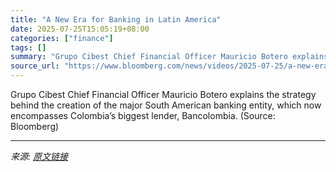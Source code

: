 ```yaml
---
title: "A New Era for Banking in Latin America"
date: 2025-07-25T15:05:19+08:00
categories: ["finance"]
tags: []
summary: "Grupo Cibest Chief Financial Officer Mauricio Botero explains the strategy behind the creation of the major South American banking entity, which now encompasses Colombia’s biggest lender, Bancolombia."
source_url: "https://www.bloomberg.com/news/videos/2025-07-25/a-new-era-for-banking-in-latin-america-video"
---
```


Grupo Cibest Chief Financial Officer Mauricio Botero explains the strategy behind the creation of the major South American banking entity, which now encompasses Colombia’s biggest lender, Bancolombia. (Source: Bloomberg)

---

*来源: [原文链接](https://www.bloomberg.com/news/videos/2025-07-25/a-new-era-for-banking-in-latin-america-video)*
